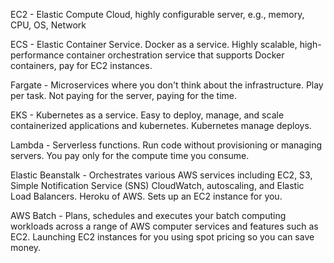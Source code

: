 EC2 - Elastic Compute Cloud, highly configurable server, e.g., memory, CPU, OS, Network

ECS - Elastic Container Service. Docker as a service. Highly scalable, high-performance container orchestration service that supports Docker containers, pay for EC2 instances. 

Fargate - Microservices where you don't think about the infrastructure. Play per task. Not paying for the server, paying for the time. 

EKS - Kubernetes as a service. Easy to deploy, manage, and scale containerized applications and kubernetes. Kubernetes manage deploys.

Lambda - Serverless functions. Run code without provisioning or managing servers. You pay only for the compute time you consume. 

Elastic Beanstalk - Orchestrates various AWS services including EC2, S3, Simple Notification Service (SNS) CloudWatch, autoscaling, and Elastic Load Balancers. Heroku of AWS. Sets up an EC2 instance for you. 

AWS Batch - Plans, schedules and executes your batch computing workloads across a range of AWS computer services and features such as EC2. Launching EC2 instances for you using spot pricing so you can save money.